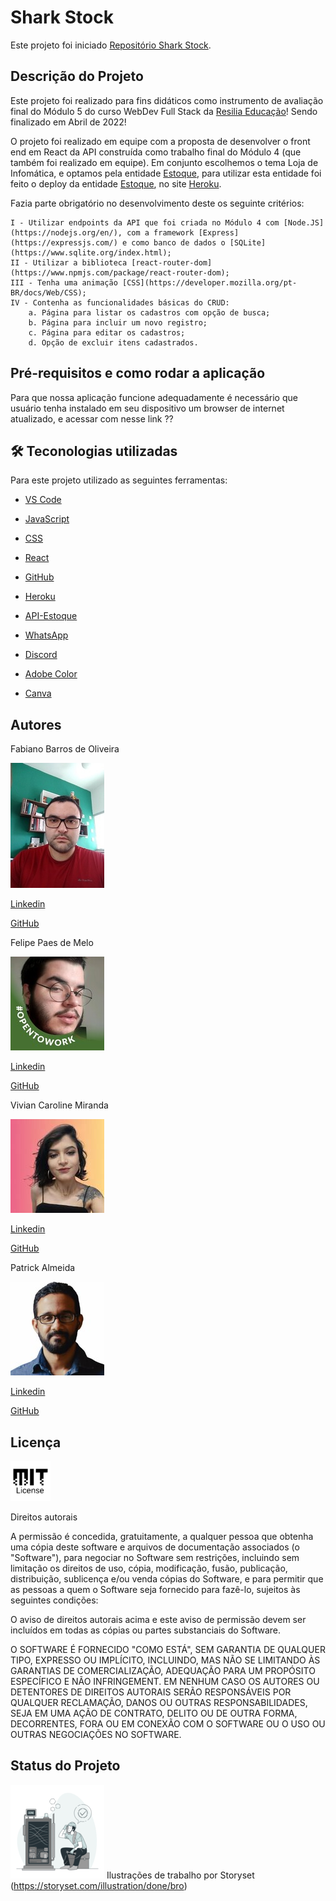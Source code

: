 # Shark Stock

Este projeto foi iniciado [Repositório Shark Stock](https://github.com/sucoDeGoiaba/React_MOD5/tree/master/react-mod5).

## Descrição do Projeto

Este projeto foi realizado para fins didáticos como instrumento de avaliação final do Módulo 5 do curso WebDev Full Stack da [Resilia Educação](https://www.resilia.com.br/)! Sendo finalizado em Abril de 2022!

O projeto foi realizado em equipe com a proposta de desenvolver o front end em React da API construída como trabalho final do Módulo 4 (que também foi realizado em equipe). Em conjunto escolhemos o tema Loja de Infomática, e optamos pela entidade [Estoque](https://github.com/sucoDeGoiaba/apiMOD4), para utilizar esta entidade foi feito o deploy da entidade [Estoque](https://apimod4-infoshark.herokuapp.com/produtos), no site [Heroku](https://www.heroku.com). 

Fazia parte obrigatório no desenvolvimento deste os seguinte critérios:

    I - Utilizar endpoints da API que foi criada no Módulo 4 com [Node.JS](https://nodejs.org/en/), com a framework [Express](https://expressjs.com/) e como banco de dados o [SQLite](https://www.sqlite.org/index.html);
    II - Utilizar a biblioteca [react-router-dom](https://www.npmjs.com/package/react-router-dom);
    III - Tenha uma animação [CSS](https://developer.mozilla.org/pt-BR/docs/Web/CSS);
    IV - Contenha as funcionalidades básicas do CRUD:
        a. Página para listar os cadastros com opção de busca;
        b. Página para incluir um novo registro;
        c. Página para editar os cadastros;
        d. Opção de excluir itens cadastrados.

##  Pré-requisitos e como rodar a aplicação

  Para que nossa aplicação funcione adequadamente é necessário que usuário tenha instalado em seu dispositivo um browser de internet atualizado, e acessar com nesse link ??

## 🛠 Teconologias utilizadas

Para este projeto utilizado as seguintes ferramentas:

  
- [VS Code](https://code.visualstudio.com/)

- [JavaScript](https://www.javascript.com/)

- [CSS](https://www.w3.org/Style/CSS/#specs)

- [React](https://pt-br.reactjs.org/)

- [GitHub](https://github.com/)

- [Heroku](https://www.heroku.com)

- [API-Estoque](https://apimod4-infoshark.herokuapp.com/produtos)

- [WhatsApp](https://web.whatsapp.com/)

- [Discord](https://discord.com/)

- [Adobe Color](https://color.adobe.com/pt/create/color-wheel)

- [Canva](https://www.canva.com/)


## Autores

Fabiano Barros de Oliveira

![Fabiano B. de Oliveira](./public/img/fabiano.jpg)

[Linkedin](https://www.linkedin.com/in/fabiano-barros-de-oliveira-3aa12b82/)

[GitHub](https://github.com/fabianobarroli)



Felipe Paes de Melo

![Felipe Paes de Melo](./public/img/felipe.jpg)

[Linkedin](https://www.linkedin.com/in/flppaesdemelo/)

[GitHub](https://github.com/sucoDeGoiaba)

 
  
Vivian Caroline Miranda

![Vivian Caroline Miranda](./public/img/carol.jpg)

[Linkedin](https://www.linkedin.com/in/viviancaroline/)

[GitHub](https://github.com/viviancarolinemiranda)

  

Patrick Almeida

![Patrick Almeida](./public/img/patrick.jpg)

[Linkedin](https://www.linkedin.com/in/patrick-almeida-01b47422a/)

[GitHub](https://github.com/patrickovalmeida)


## Licença

  
![Lincense MIT](./public/img/license_mit.png)

  

Direitos autorais

  

A permissão é concedida, gratuitamente, a qualquer pessoa que obtenha uma cópia deste software e arquivos de documentação associados (o "Software"), para negociar no Software sem restrições, incluindo sem limitação os direitos de uso, cópia, modificação, fusão, publicação, distribuição, sublicença e/ou venda cópias do Software, e para permitir que as pessoas a quem o Software seja fornecido para fazê-lo, sujeitos às seguintes condições:

  

O aviso de direitos autorais acima e este aviso de permissão devem ser incluídos em todas as cópias ou partes substanciais do Software.

  

O SOFTWARE É FORNECIDO "COMO ESTÁ", SEM GARANTIA DE QUALQUER TIPO, EXPRESSO OU IMPLÍCITO, INCLUINDO, MAS NÃO SE LIMITANDO ÀS GARANTIAS DE COMERCIALIZAÇÃO, ADEQUAÇÃO PARA UM PROPÓSITO ESPECÍFICO E NÃO INFRINGEMENT. EM NENHUM CASO OS AUTORES OU DETENTORES DE DIREITOS AUTORAIS SERÃO RESPONSÁVEIS POR QUALQUER RECLAMAÇÃO, DANOS OU OUTRAS RESPONSABILIDADES, SEJA EM UMA AÇÃO DE CONTRATO, DELITO OU DE OUTRA FORMA, DECORRENTES, FORA OU EM CONEXÃO COM O SOFTWARE OU O USO OU OUTRAS NEGOCIAÇÕES NO SOFTWARE.

## Status do Projeto

![Done](./public/img/Done-bro.png)
Ilustrações de trabalho por Storyset (https://storyset.com/illustration/done/bro)